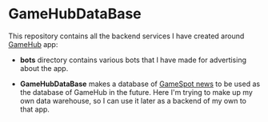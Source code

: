 # GameHubDataBase

This repository contains all the backend services I have created
around <a href="https://github.com/hojat72elect/GameHub">GameHub</a> app:

* <b>bots</b> directory contains various bots that I have made for advertising about the app.

* <b>GameHubDataBase</b> makes a database of <a href="https://www.gamespot.com/news/">GameSpot news</a> to be used as
  the database of GameHub in the future. Here I'm trying to make up my own data warehouse, so I can use it later as a
  backend of my own to that app.